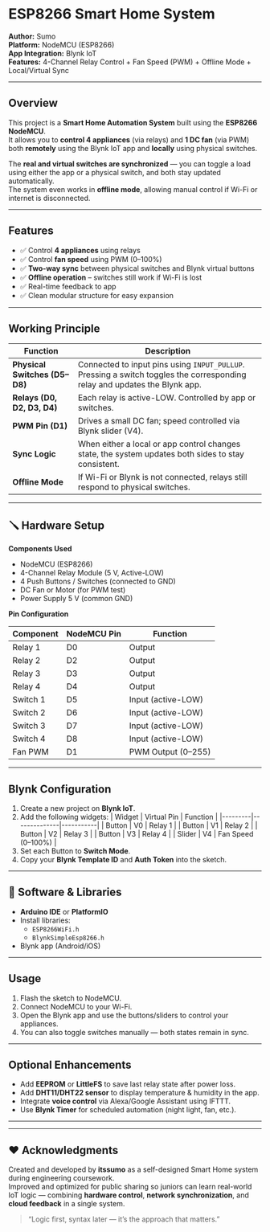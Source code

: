 # ESP8266 Smart Home System

**Author:** Sumo  
**Platform:** NodeMCU (ESP8266)  
**App Integration:** Blynk IoT  
**Features:** 4-Channel Relay Control + Fan Speed (PWM) + Offline Mode + Local/Virtual Sync  

---

## Overview

This project is a **Smart Home Automation System** built using the **ESP8266 NodeMCU**.  
It allows you to **control 4 appliances** (via relays) and **1 DC fan** (via PWM) both **remotely** using the Blynk IoT app and **locally** using physical switches.

The **real and virtual switches are synchronized** — you can toggle a load using either the app or a physical switch, and both stay updated automatically.  
The system even works in **offline mode**, allowing manual control if Wi-Fi or internet is disconnected.

---

##  Features

- ✅ Control **4 appliances** using relays  
- ✅ Control **fan speed** using PWM (0–100%)  
- ✅ **Two-way sync** between physical switches and Blynk virtual buttons  
- ✅ **Offline operation** – switches still work if Wi-Fi is lost  
- ✅ Real-time feedback to app  
- ✅ Clean modular structure for easy expansion  

---

##  Working Principle

| Function | Description |
|-----------|-------------|
| **Physical Switches (D5–D8)** | Connected to input pins using `INPUT_PULLUP`. Pressing a switch toggles the corresponding relay and updates the Blynk app. |
| **Relays (D0, D2, D3, D4)** | Each relay is active-LOW. Controlled by app or switches. |
| **PWM Pin (D1)** | Drives a small DC fan; speed controlled via Blynk slider (V4). |
| **Sync Logic** | When either a local or app control changes state, the system updates both sides to stay consistent. |
| **Offline Mode** | If Wi-Fi or Blynk is not connected, relays still respond to physical switches. |

---

## 🪛 Hardware Setup

**Components Used**
- NodeMCU (ESP8266)
- 4-Channel Relay Module (5 V, Active-LOW)
- 4 Push Buttons / Switches (connected to GND)
- DC Fan or Motor (for PWM test)
- Power Supply 5 V (common GND)

**Pin Configuration**

| Component | NodeMCU Pin | Function |
|------------|--------------|-----------|
| Relay 1 | D0 | Output |
| Relay 2 | D2 | Output |
| Relay 3 | D3 | Output |
| Relay 4 | D4 | Output |
| Switch 1 | D5 | Input (active-LOW) |
| Switch 2 | D6 | Input (active-LOW) |
| Switch 3 | D7 | Input (active-LOW) |
| Switch 4 | D8 | Input (active-LOW) |
| Fan PWM | D1 | PWM Output (0–255) |

---

## Blynk Configuration

1. Create a new project on **Blynk IoT**.
2. Add the following widgets:
   | Widget | Virtual Pin | Function |
   |---------|--------------|-----------|
   | Button | V0 | Relay 1 |
   | Button | V1 | Relay 2 |
   | Button | V2 | Relay 3 |
   | Button | V3 | Relay 4 |
   | Slider | V4 | Fan Speed (0–100%) |
3. Set each Button to **Switch Mode**.
4. Copy your **Blynk Template ID** and **Auth Token** into the sketch.

---

## 🧩 Software & Libraries

- **Arduino IDE** or **PlatformIO**
- Install libraries:
  - `ESP8266WiFi.h`
  - `BlynkSimpleEsp8266.h`
- Blynk app (Android/iOS)

---

##  Usage

1. Flash the sketch to NodeMCU.
2. Connect NodeMCU to your Wi-Fi.
3. Open the Blynk app and use the buttons/sliders to control your appliances.
4. You can also toggle switches manually — both states remain in sync.

---

##  Optional Enhancements

- Add **EEPROM** or **LittleFS** to save last relay state after power loss.  
- Add **DHT11/DHT22 sensor** to display temperature & humidity in the app.  
- Integrate **voice control** via Alexa/Google Assistant using IFTTT.  
- Use **Blynk Timer** for scheduled automation (night light, fan, etc.).  

---

---

## ❤️ Acknowledgments

Created and developed by **itssumo** as a self-designed Smart Home system during engineering coursework.  
Improved and optimized for public sharing so juniors can learn real-world IoT logic — combining **hardware control**, **network synchronization**, and **cloud feedback** in a single system.

> “Logic first, syntax later — it’s the approach that matters.”
